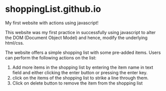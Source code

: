 # shoppingList.github.io
My first website with actions using javascript!

This website was my first practice in successfully using javascript to alter the DOM (Document Object Model) and hence, modify the underlying html/css.

The website offers a simple shopping list with some pre-added items. Users can perform the following actions on the list:
1. Add more items in the shopping list by entering the item name in text field and either clicking the enter button or pressing the enter key.
2. click on the items of the shopping list to strike a line through them.
3. Click on delete button to remove the item from the shopping list
